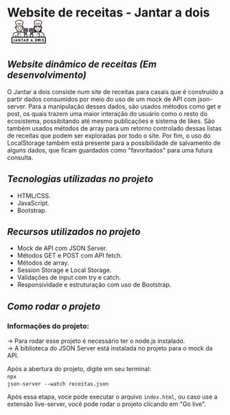 # Website de receitas - Jantar a dois <img src="./assets/logojantar.png" style="width: 80px; margin: 0 10px">
 *Website dinâmico de receitas (Em desenvolvimento)* 
---
O Jantar a dois consiste num site de receitas para casais que é construído a partir dados consumidos por meio do uso de um mock de API com json-server. Para a manipulação desses dados, são usados métodos como get e post, os quais trazem uma maior interação do usuário como o resto do ecosistema, possibitando até mesmo publicações e sistema de likes.
São também usados métodos de array para um retorno controlado dessas listas de receitas que podem ser exploradas por todo o site.
Por fim, o uso do LocalStorage também está presente para a possibilidade de salvamento de alguns dados, que ficam guardados como "favoritados" para uma futura consulta.

*Tecnologias utilizadas no projeto* 
---
* HTML/CSS.
* JavaScript.
* Bootstrap.

*Recursos utilizados no projeto* 
---
* Mock de API com JSON Server.
* Métodos GET e POST com API fetch.
* Métodos de array.
* Session Storage e Local Storage.
* Validações de input com try e catch.
* Responsividade e estruturação com uso de Bootstrap.
  
*Como rodar o projeto* 
---

### Informações do projeto:
&#8594; Para rodar esse projeto é necessário ter o node.js instalado.  <br>
&#8594; A biblioteca do JSON Server está instalada no projeto para o mock da API.

Após a abertura do projeto, digite em seu terminal: <br>
<code>npx json-server --watch receitas.json</code> <br>

Após essa etapa, voce pode executar o arquivo <code>index.html</code>, ou caso use a extensão live-server, você pode rodar o projeto clicando em "Go live".

